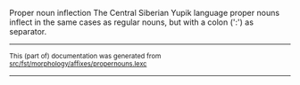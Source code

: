 Proper noun inflection
The Central Siberian Yupik language proper nouns inflect in the same cases as regular
nouns, but with a colon (':') as separator.

* * *

<small>This (part of) documentation was generated from [src/fst/morphology/affixes/propernouns.lexc](https://github.com/giellalt/lang-ess/blob/main/src/fst/morphology/affixes/propernouns.lexc)</small>

---


